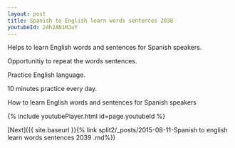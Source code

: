 ```yaml
---
layout: post
title: Spanish to English learn words sentences 2038 
youtubeId: 24h2AN1MJuY
---
```

 
 
Helps to learn English words and sentences for Spanish speakers.

Opportunitiy to repeat the words sentences. 

Practice English language. 
 
10 minutes practice every day. 
 
How to learn English words and sentences for Spanish speakers 
 
{% include youtubePlayer.html id=page.youtubeId %}
 
 
[Next]({{ site.baseurl }}{% link  split2/_posts/2015-08-11-Spanish to english learn words sentences 2039 .md%})
 
